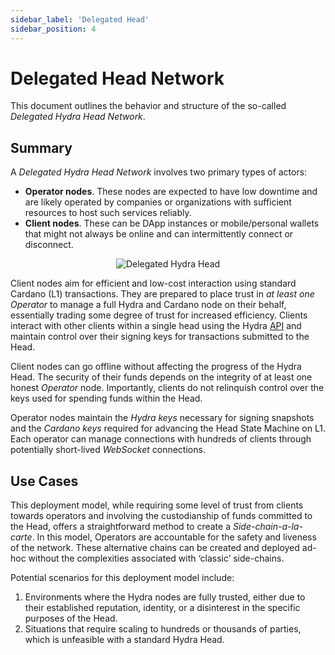 ```yaml
---
sidebar_label: 'Delegated Head'
sidebar_position: 4
---
```


# Delegated Head Network

This document outlines the behavior and structure of the so-called _Delegated Hydra Head Network_.

## Summary

A _Delegated Hydra Head Network_ involves two primary types of actors:

* **Operator nodes**. These nodes are expected to have low downtime and are likely operated by companies or organizations with sufficient resources to host such services reliably.
* **Client nodes**. These can be DApp instances or mobile/personal wallets that might not always be online and can intermittently connect or disconnect.


<p align="center">
  <img
    src={require('./delegated-head.png').default}
    alt="Delegated Hydra Head"
    height={400}
  />
</p>

Client nodes aim for efficient and low-cost interaction using standard Cardano (L1) transactions. They are prepared to place trust in *at least one* _Operator_ to manage a full Hydra and Cardano node on their behalf, essentially trading some degree of trust for increased efficiency. Clients interact with other clients within a single head using the Hydra [API](/api-reference) and maintain control over their signing keys for transactions submitted to the Head.

Client nodes can go offline without affecting the progress of the Hydra Head. The security of their funds depends on the integrity of at least one honest _Operator_ node. Importantly, clients do not relinquish control over the keys used for spending funds within the Head.

Operator nodes maintain the _Hydra keys_ necessary for signing snapshots and the _Cardano keys_ required for advancing the Head State Machine on L1. Each operator can manage connections with hundreds of clients through potentially short-lived _WebSocket_ connections.

## Use Cases

This deployment model, while requiring some level of trust from clients towards operators and involving the custodianship of funds committed to the Head, offers a straightforward method to create a _Side-chain-a-la-carte_. In this model, Operators are accountable for the safety and liveness of the network. These alternative chains can be created and deployed ad-hoc without the complexities associated with ‘classic’ side-chains.

Potential scenarios for this deployment model include:

1. Environments where the Hydra nodes are fully trusted, either due to their established reputation, identity, or a disinterest in the specific purposes of the Head.
2. Situations that require scaling to hundreds or thousands of parties, which is unfeasible with a standard Hydra Head.